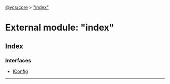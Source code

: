 [@ycs/core](../README.md) > ["index"](../modules/_index_.md)



# External module: "index"

## Index

### Interfaces

* [IConfig](../interfaces/_index_.iconfig.md)



---
